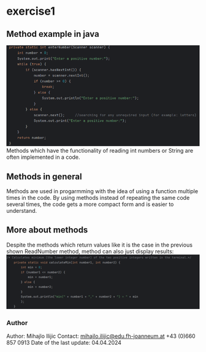 # exercise1
## Method example in java
![Method example in java](media/ReadNumber.png)
Methods which have the functionality of reading int numbers or String are 
often implemented in a code.
## Methods in general
Methods are used in progarmming with the idea of using a function multiple times in the code. By using methods instead of repeating the same code several times, the code gets a more compact form and is easier to understand.
## More about methods
Despite the methods which return values like it is the case in the previous
shown ReadNumber method, method can also just display results:
![VoidMethod](media/VoidMethod.png)
### Author
Author: Mihajlo Ilijic
Contact: mihajlo.ilijic@edu.fh-joanneum.at
+43 (0)660 857 0913
Date of the last update: 04.04.2024